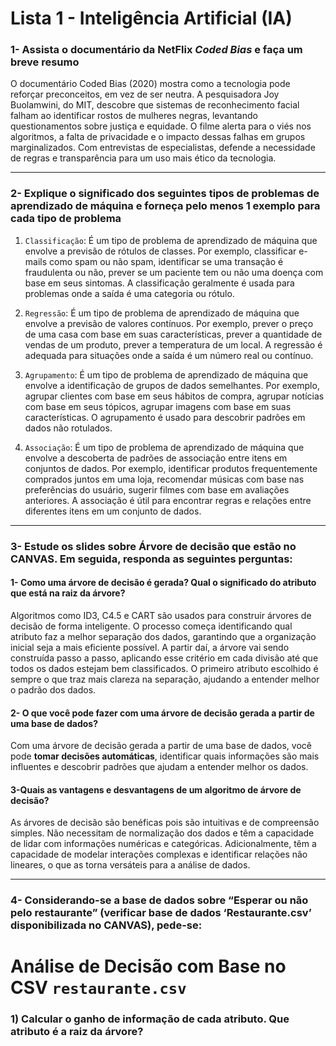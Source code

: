 # Lista 1 - Inteligência Artificial (IA)

### 1- Assista o documentário da NetFlix *Coded Bias* e faça um breve resumo

O documentário Coded Bias (2020) mostra como a tecnologia pode reforçar preconceitos, em vez de ser neutra. A pesquisadora Joy Buolamwini, do MIT, descobre que sistemas de reconhecimento facial falham ao identificar rostos de mulheres negras, levantando questionamentos sobre justiça e equidade. O filme alerta para o viés nos algoritmos, a falta de privacidade e o impacto dessas falhas em grupos marginalizados. Com entrevistas de especialistas, defende a necessidade de regras e transparência para um uso mais ético da tecnologia.

------

### 2- Explique o significado dos seguintes tipos de problemas de aprendizado de máquina e forneça pelo menos 1 exemplo para cada tipo de problema

1) ``Classificação``: É um tipo de problema de aprendizado de máquina que envolve a previsão de rótulos de classes. Por exemplo, classificar e-mails como spam ou não spam, identificar se uma transação é fraudulenta ou não, prever se um paciente tem ou não uma doença com base em seus sintomas. A classificação geralmente é usada para problemas onde a saída é uma categoria ou rótulo.

2) ``Regressão``: É um tipo de problema de aprendizado de máquina que envolve a previsão de valores contínuos. Por exemplo, prever o preço de uma casa com base em suas características, prever a quantidade de vendas de um produto, prever a temperatura de um local. A regressão é adequada para situações onde a saída é um número real ou contínuo.

3) ``Agrupamento``: É um tipo de problema de aprendizado de máquina que envolve a identificação de grupos de dados semelhantes. Por exemplo, agrupar clientes com base em seus hábitos de compra, agrupar notícias com base em seus tópicos, agrupar imagens com base em suas características. O agrupamento é usado para descobrir padrões em dados não rotulados.

4) ``Associação``: É um tipo de problema de aprendizado de máquina que envolve a descoberta de padrões de associação entre itens em conjuntos de dados. Por exemplo, identificar produtos frequentemente comprados juntos em uma loja, recomendar músicas com base nas preferências do usuário, sugerir filmes com base em avaliações anteriores. A associação é útil para encontrar regras e relações entre diferentes itens em um conjunto de dados.

------

### 3- Estude os slides sobre Árvore de decisão que estão no CANVAS. Em seguida, responda as seguintes perguntas:

#### 1- Como uma árvore de decisão é gerada? Qual o significado do atributo que está na raiz da árvore? 

Algoritmos como ID3, C4.5 e CART são usados para construir árvores de decisão de forma inteligente. O processo começa identificando qual atributo faz a melhor separação dos dados, garantindo que a organização inicial seja a mais eficiente possível. A partir daí, a árvore vai sendo construída passo a passo, aplicando esse critério em cada divisão até que todos os dados estejam bem classificados. O primeiro atributo escolhido é sempre o que traz mais clareza na separação, ajudando a entender melhor o padrão dos dados.

#### 2- O que você pode fazer com uma árvore de decisão gerada a partir de uma base de dados?

Com uma árvore de decisão gerada a partir de uma base de dados, você pode **tomar decisões automáticas**, identificar quais informações são mais influentes e descobrir padrões que ajudam a entender melhor os dados.

#### 3-Quais as vantagens e desvantagens de um algoritmo de árvore de decisão?

As árvores de decisão são benéficas pois são intuitivas e de compreensão simples.  Não necessitam de normalização dos dados e têm a capacidade de lidar com informações numéricas e categóricas.  Adicionalmente, têm a capacidade de modelar interações complexas e identificar relações não lineares, o que as torna versáteis para a análise de dados.

------

### 4- Considerando-se a base de dados sobre “Esperar ou não pelo restaurante” (verificar base de dados ‘Restaurante.csv’ disponibilizada no CANVAS), pede-se:

# Análise de Decisão com Base no CSV `restaurante.csv`

### 1) Calcular o ganho de informação de cada atributo. Que atributo é a raiz da árvore?
